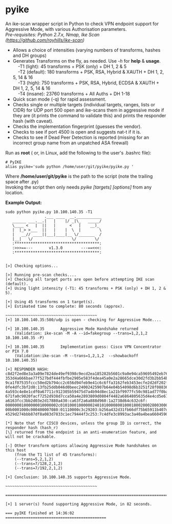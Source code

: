 # pyike
An ike-scan wrapper script in Python to check VPN endpoint support for Aggressive Mode, with various Authorisation parameters.  
*Pre-requisites: Python 2.7.x, Nmap, Ike Scan (https://github.com/royhills/ike-scan)*
<ul>
<li>Allows a choice of intensities (varying numbers of transforms, hashes and DH groups)  
<li>Generates Transforms on the fly, as needed. Use <i>-h</i> for <b>help</b> & <b>usage</b>.  <br>
&nbsp;&nbsp;&nbsp;&nbsp;-T1 (light): 45 transforms + PSK (only) + DH 1, 2 & 5  <br>
&nbsp;&nbsp;&nbsp;&nbsp;-T2 (default): 180 transforms + PSK, RSA, Hybrid & XAUTH + DH 1, 2, 5, 14 & 16  <br>
&nbsp;&nbsp;&nbsp;&nbsp;-T3 (high): 750 transforms + PSK, RSA, Hybrid, ECDSA & XAUTH + DH 1, 2, 5, 14 & 16  <br>
&nbsp;&nbsp;&nbsp;&nbsp;-T4 (insane): 23760 transforms + All Auths + DH 1-18  <br>
<li>Quick scan mode (-q) for rapid assessment.
<li>Checks single or multiple targets (individual targets, ranges, lists or CIDR) for UDP port 500 open and ike-scans them in aggressive mode if they are (it prints the command to validate this) and prints the responder hash (with caveat). 
<li>Checks the implementation fingerprint (guesses the vendor).
<li>Checks to see if port 4500 is open and suggests nat-t if it is.
<li>Checks to see if Dead Peer Detection is reported (missing for an incorrect group name from an unpatched ASA firewall)  
</ul>  

Run as **root** ( or, in Linux, add the following to the user's .bashrc file):  
```
# PyIKE  
alias pyike='sudo python /home/user/git/pyike/pyike.py '  
```
Where **/home/user/git/pyike** is the path to the script (note the trailing space after .py)  
Invoking the script then only needs *pyike [targets] [options]* from any location.   


**Example Output:**
```
sudo python pyike.py 10.100.140.35 -T1
                 .___ ____  __.___________ 
   ______ ___.__.|   |    |/ _|\_   _____/ 
   \____ <   |  ||   |      <   |    __)_  
   |  |_> >___  ||   |    |  \  |        \ 
   |   __// ____||___|____|__ \/_______  / 
   |__|   \/                 \/        \/  
   :*************************************:
   :>>>==---       v1.3.0        ---==<<<:
   :*************************************:


[>] Checking options...

[>] Running pre-scan checks....
[+] Checking all target ports are open before attempting IKE scan (default).
[+] Using light intensity (-T1: 45 transforms + PSK (only) + DH 1, 2 & 5).

[+] Using 45 transforms on 1 target(s).
[+] Estimated time to complete: 80 seconds (approx).

~~~~~~~~~~~~~~~~~~~~~~~~~~~~~~~~~~~~~~~~
[+] 10.100.140.35:500/udp is open - checking for Aggressive Mode....

[+] 10.100.140.35       Aggressive Mode Handshake returned
    (Validation: ike-scan -M -A --id=fakegroup --trans=1,2,1,2  10.100.140.35 -P)

[+] 10.100.140.35       Implementation guess: Cisco VPN Concentrator or PIX 7.0
    (Validation:ike-scan -M --trans=1,2,1,2  --showbackoff 10.100.140.35)

[+] RESPONDER HASH: 
c8d2f2ed8e3a3a09e7824de49ef9398c9ecd2ea185282b5601c9a0e94ca59695492eb76007f026f93
353d4a666bae77f527bdf444fbfbe2905e583f4dea45a0e2a28665dce30d2fd3b2bb54bb6c41f4c2c
9ca1f07535fccc50ed2b794cc2c656d94feb9e41c6c6ffa3162feb3453ecfe2d2df202f07f9b9c468
0fe4dfc3bf2d0:13fb25ddb046d0beec24002425907b64e04b54098d6b3251f28f0883629db66b75c
4a593c4e8e1cdf0a67711c912305b59475d7a4b94d8ec1a21bf9977fc50c981ad77f0ba63229fd3ef
671fa0c9020facf7252d938d7cca50a4e2893809d0804f4482a6864805635d4e4cd5e67f3fe4e7579
a6163fcc3bb2d03e2d17880a430:ca63f2a6a888d960:1a2738d64c632c6f:
00000001000000010000002c010100010000002401010000800100018002000280030001800400028
00b0001000c000400007080:01110000c3c29203:b256a432d31fb66df75b65911b407de632d9d3e4:
4529d274bbb87df8a083d7833c1ec79444f3c253:7c4dfe3c8993ac3a40a4bea6604590ad6aedfafe

[*] Note that for CISCO devices, unless the group ID is correct, the responder hash (hash_r)
[\] returned from the endpoint is an anti-enumeration feature, and will not be crackable.

[-] Other transform options allowing Aggressive Mode handshakes on this host 
    (from the T1 list of 45 transforms):
    (--trans=5,2,1,2)
    (--trans=7/128,2,1,2)                   
    (--trans=7/192,2,1,2)                   
            
[+] Conclusion: 10.100.140.35 supports Aggressive Mode.

~~~~~~~~~~~~~~~~~~~~~~~~~~~~~~~~~~~~~~~~

===========================================================================

[+] 1 server(s) found supporting Aggressive Mode, in 82 seconds.

=== pyIKE finished at 14:36:02 ============================================
```
